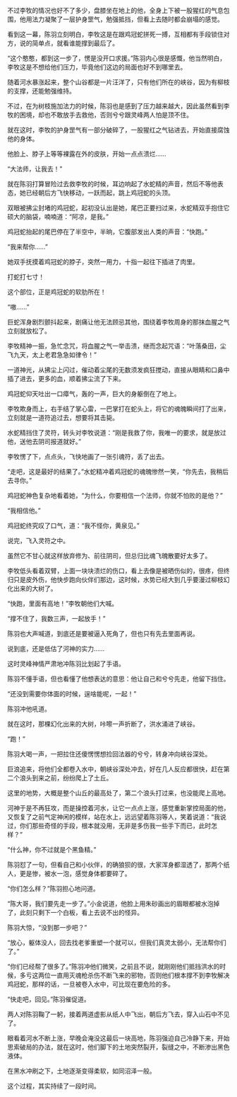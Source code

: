 不过李牧的情况也好不了多少，盘膝坐在地上的他，全身上下被一股猩红的气息包围，他用法力凝聚了一层护身罡气，勉强抵挡，但看上去随时都会崩塌的感觉。

看到这一幕，陈羽立刻明白，李牧这是在跟鸡冠蛇拼死一搏，互相都有手段锁住对方，说的简单点，就看谁能撑到最后了。

“这个憨憨，都到这一步了，愣是没开口求援。”陈羽内心很是感慨，他当然明白，李牧这是不想给他们压力，毕竟他们这边的局面也好不到哪里去。

随着河水暴涨起来，整个山谷都是一片汪洋了，只有他们所在的峡谷，因为有柳枝的支撑，还能勉强维持。

不过，在为树枝施加法力的时候，陈羽也是感到了压力越来越大，因此虽然看到李牧的困境，却也不敢放手去救他，否则兮兮跟灵峰两人怕是顶不住。

就在这时，李牧的护身罡气有一部分破碎了，一股猩红之气钻进去，开始直接腐蚀他的身体。

他脸上、脖子上等等裸露在外的皮肤，开始一点点溃烂……

“大法师，让我去！”

就在陈羽打算冒险过去救李牧的时候，耳边响起了水蛇精的声音，然后不等他表态，她已经朝后方飞快移动，一跃而起，跳上鸡冠蛇的头顶。

双眼被拂尘封堵的鸡冠蛇，起初没认出是她，尾巴正要扫过来，水蛇精双手抱住它硕大的脑袋，喃喃道：“阿凉，是我。”

鸡冠蛇抬起的尾巴停在了半空中，半晌，它腹部发出人类的声音：“快跑。”

“我来帮你……”

她双手抚摸着鸡冠蛇的脖子，突然一用力，十指一起往下插进了肉里。

打蛇打七寸！

这个部位，正是鸡冠蛇的软肋所在！

“嗷……”

巨蛇浑身剧烈颤抖起来，剧痛让他无法顾忌其他，围绕着李牧周身的那抹血腥之气立刻就放松了。

李牧精神一振，急忙念咒，将血腥之气一举击溃，继而念起咒语：“叶落桑田，尘飞九天，太上老君急急如律令！”

一道神光，从拂尘上闪过，催动着尘尾的无数须发疯狂搅动，直接从眼睛和口鼻中插了进去，更多的血，顺着拂尘流了下来。

鸡冠蛇仰天吐出一口瘴气，轰的一声，巨大的身躯倒在了地上。

李牧欺身而上，右手结了掌心雷，一巴掌打在蛇头上，将它的魂魄瞬间打了出来，立刻就是一道符追过去，想要将其击毙。

水蛇精挡住了灵符，转头对李牧说道：“刚是我救了你，我唯一的要求，就是放过他，送他去阴司报道就好。”

李牧愣了下，点点头，飞快地画了一张引魂符，丢了出去。

“走吧，这是最好的结果了。”水蛇精冲着鸡冠蛇的魂魄惨然一笑，“你先去，我稍后去寻你。”

鸡冠蛇神色复杂地看着她，“为什么，你要相信一个法师，你就不怕败的是他？”

“我相信他。”

鸡冠蛇终究叹了口气，道：“我不怪你，黄泉见。”

说完，飞入灵符之中。

虽然它不甘心就这样放弃修为、前往阴司，但总归比魂飞魄散要好太多了。

李牧低头看着双臂，上面一块块溃烂的伤口，看上去像是被晒伤似的，很疼，但终归只是皮外伤，他快步跑向伙伴们那边，这时候，水势已经大到几乎要漫过柳枝幻化出来的大树了。

“快跑，里面有高地！”李牧朝他们大喊。

“撑不住了，我数三声，一起放手！”

陈羽也大声喊道，到底还是要被逼入死角了，但也只有先去里面再说。

说到底，还是低估了河神的实力……

这时灵峰神情严肃地冲陈羽比划起了手语。

陈羽不懂手语，但也看懂了他想表达的意思：他让自己和兮兮先走，他留下挡住。

“还没到需要你体面的时候，逞啥能呢，一起！”

陈羽冲他吼道。

就在这时，那棵幻化出来的大树，咔嚓一声折断了，洪水涌进了峡谷。

“跑！”

陈羽大喝一声，一把拉住还傻愣愣想捡回法器的兮兮，转身冲向峡谷深处。

巨浪追来，将他们全都卷入水中，朝峡谷深处冲去，好在几人反应都很快，赶在第二个浪头到来之前，纷纷爬上了土丘。

这里的地势，大概是整个山丘的最高处了，第二个浪头打过来，也没能爬上高地。

河神于是不再狂攻，而是操控着河水，让它一点点上涨，感觉重新掌控局面的他，又恢复了之前气定神闲的模样，站在水上，远远望着陈羽等人，笑着说道：“我说过，你们那些奇怪的手段，根本就没用，无非是多伤我一些手下而已，此时怎样？”

“什么神，你不过就是个黑鱼精。”

陈羽怼了一句，但看自己和小伙伴，的确狼狈的很，大家浑身都湿透了，那两个纸人，更是惨，被水一泡，感觉身体都要碎了。

“你们怎么样？”陈羽担心地问道。

“陈大哥，我们要先走一步了。”小金说道，他脸上用朱砂画出的眉眼都被水泡掉了，此刻只剩下一个白板，看上去说不出的怪异。

陈羽大惊，“没到那一步吧？”

“放心，躯体没人，回去找老爹重塑一个就可以，但我们真灵太弱小，无法帮你们了。”

“你们已经帮了很多了。”陈羽冲他们微笑，之前且不说，就刚刚他们抵挡洪水的时候，多亏这两位一直用灭魂枪杀伤不断飞来的邪物，否则他们根本撑不到李牧解决鸡冠蛇，那样的话，一旦被卷入水中，可比现在要危险的多。

“快走吧，回见。”陈羽催促道。

两人对陈羽鞠了一躬，接着两道虚影从纸人中飞出，朝后方飞去，穿入山石中不见了。

眼看着河水不断上涨，早晚会淹没这最后一块高地，陈羽强迫自己冷静下来，开始思索破局的办法，就在这时，他们脚下的土地突然裂开，裂缝之中，不断渗出黑色液体。

在黑水冲刷之下，土地逐渐变得柔软，如同沼泽一般。

这个过程，其实持续了一段时间。
